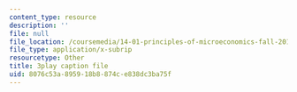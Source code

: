 ```yaml
---
content_type: resource
description: ''
file: null
file_location: /coursemedia/14-01-principles-of-microeconomics-fall-2018/8076c53a895918b8874ce838dc3ba75f_hm5zqBPsRJM.srt
file_type: application/x-subrip
resourcetype: Other
title: 3play caption file
uid: 8076c53a-8959-18b8-874c-e838dc3ba75f
---
```

